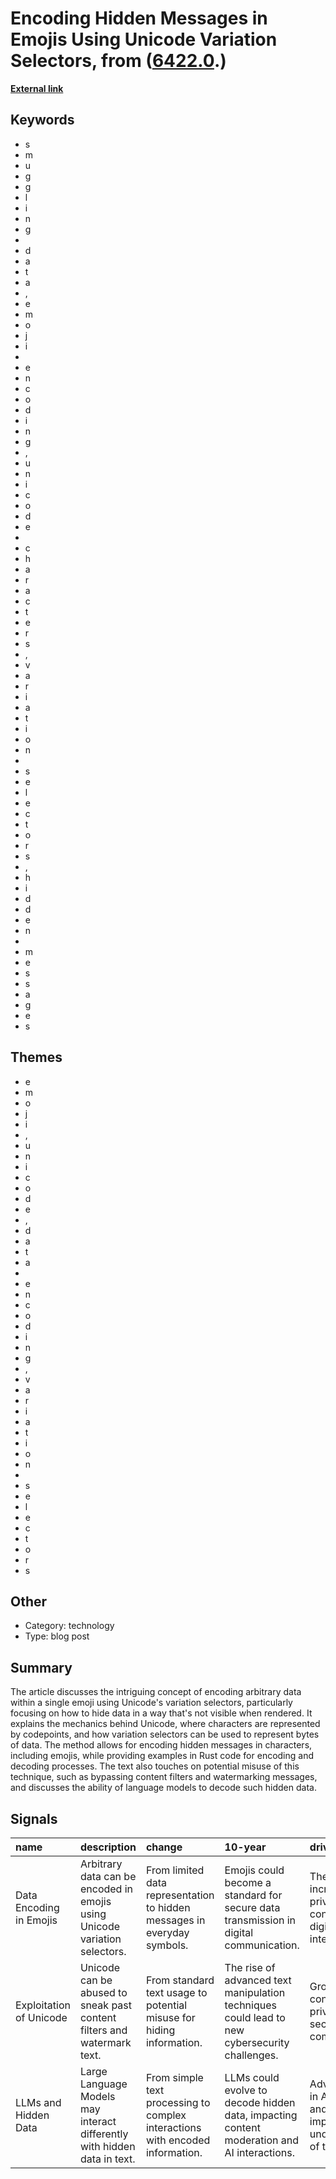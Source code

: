 # __Encoding Hidden Messages in Emojis Using Unicode Variation Selectors__, from ([6422.0](https://kghosh.substack.com/p/6422.0).)

__[External link](https://paulbutler.org/2025/smuggling-arbitrary-data-through-an-emoji/)__



## Keywords

* s
* m
* u
* g
* g
* l
* i
* n
* g
*  
* d
* a
* t
* a
* ,
* e
* m
* o
* j
* i
*  
* e
* n
* c
* o
* d
* i
* n
* g
* ,
* u
* n
* i
* c
* o
* d
* e
*  
* c
* h
* a
* r
* a
* c
* t
* e
* r
* s
* ,
* v
* a
* r
* i
* a
* t
* i
* o
* n
*  
* s
* e
* l
* e
* c
* t
* o
* r
* s
* ,
* h
* i
* d
* d
* e
* n
*  
* m
* e
* s
* s
* a
* g
* e
* s

## Themes

* e
* m
* o
* j
* i
* ,
* u
* n
* i
* c
* o
* d
* e
* ,
* d
* a
* t
* a
*  
* e
* n
* c
* o
* d
* i
* n
* g
* ,
* v
* a
* r
* i
* a
* t
* i
* o
* n
*  
* s
* e
* l
* e
* c
* t
* o
* r
* s

## Other

* Category: technology
* Type: blog post

## Summary

The article discusses the intriguing concept of encoding arbitrary data within a single emoji using Unicode's variation selectors, particularly focusing on how to hide data in a way that's not visible when rendered. It explains the mechanics behind Unicode, where characters are represented by codepoints, and how variation selectors can be used to represent bytes of data. The method allows for encoding hidden messages in characters, including emojis, while providing examples in Rust code for encoding and decoding processes. The text also touches on potential misuse of this technique, such as bypassing content filters and watermarking messages, and discusses the ability of language models to decode such hidden data.

## Signals

| name                    | description                                                                | change                                                                        | 10-year                                                                                       | driving-force                                                                    |   relevancy |
|:------------------------|:---------------------------------------------------------------------------|:------------------------------------------------------------------------------|:----------------------------------------------------------------------------------------------|:---------------------------------------------------------------------------------|------------:|
| Data Encoding in Emojis | Arbitrary data can be encoded in emojis using Unicode variation selectors. | From limited data representation to hidden messages in everyday symbols.      | Emojis could become a standard for secure data transmission in digital communication.         | The need for increased privacy and data concealment in digital interactions.     |           4 |
| Exploitation of Unicode | Unicode can be abused to sneak past content filters and watermark text.    | From standard text usage to potential misuse for hiding information.          | The rise of advanced text manipulation techniques could lead to new cybersecurity challenges. | Growing concerns over privacy and data security in digital communications.       |           5 |
| LLMs and Hidden Data    | Large Language Models may interact differently with hidden data in text.   | From simple text processing to complex interactions with encoded information. | LLMs could evolve to decode hidden data, impacting content moderation and AI interactions.    | Advancements in AI capabilities and the need for improved understanding of text. |           3 |